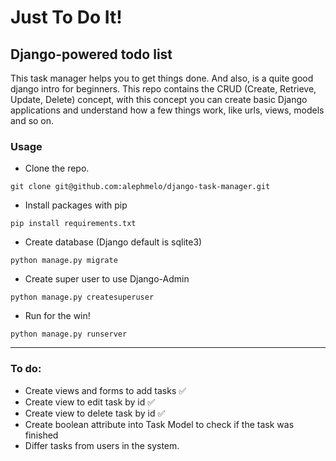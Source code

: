 # Just To Do It!

## Django-powered todo list

This task manager helps you to get things done. And also, is a quite good django intro for beginners. This repo contains the CRUD (Create, Retrieve, Update, Delete) concept, with this concept you can create basic Django applications and understand how a few things work, like urls, views, models and so on. 

### Usage
* Clone the repo.
```git
git clone git@github.com:alephmelo/django-task-manager.git
```
* Install packages with pip
```
pip install requirements.txt
```
* Create database (Django default is sqlite3)
```
python manage.py migrate
```
* Create super user to use Django-Admin
```
python manage.py createsuperuser
```
* Run for the win!
```
python manage.py runserver
```
-----------------------------------------------

### To do:
* Create views and forms to add tasks ✅
* Create view to edit task by id ✅
* Create view to delete task by id ✅
* Create boolean attribute into Task Model to check if the task was finished
* Differ tasks from users in the system.
